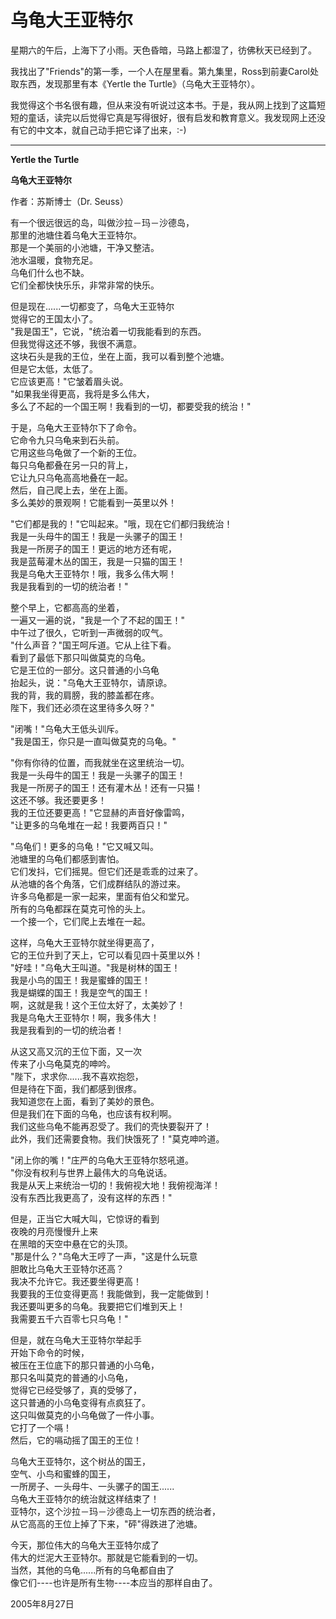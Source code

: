 # 乌龟大王亚特尔

星期六的午后，上海下了小雨。天色昏暗，马路上都湿了，彷佛秋天已经到了。

我找出了"Friends"的第一季，一个人在屋里看。第九集里，Ross到前妻Carol处取东西，发现那里有本《Yertle the Turtle》（乌龟大王亚特尔）。

我觉得这个书名很有趣，但从来没有听说过这本书。于是，我从网上找到了这篇短短的童话，读完以后觉得它真是写得很好，很有启发和教育意义。我发现网上还没有它的中文本，就自己动手把它译了出来，:-)

---

**Yertle the Turtle**

**乌龟大王亚特尔**

作者：苏斯博士（Dr. Seuss）


有一个很远很远的岛，叫做沙拉－玛－沙德岛，  
那里的池塘住着乌龟大王亚特尔。  
那是一个美丽的小池塘，干净又整洁。  
池水温暖，食物充足。  
乌龟们什么也不缺。  
它们全都快快乐乐，非常非常的快乐。

但是现在......一切都变了，乌龟大王亚特尔  
觉得它的王国太小了。  
"我是国王"，它说，"统治着一切我能看到的东西。  
但我觉得这还不够，我很不满意。  
这块石头是我的王位，坐在上面，我可以看到整个池塘。  
但是它太低，太低了。  
它应该更高！"它皱着眉头说。  
"如果我坐得更高，我将是多么伟大，  
多么了不起的一个国王啊！我看到的一切，都要受我的统治！"

于是，乌龟大王亚特尔下了命令。  
它命令九只乌龟来到石头前。  
它用这些乌龟做了一个新的王位。  
每只乌龟都叠在另一只的背上，  
它让九只乌龟高高地叠在一起。  
然后，自己爬上去，坐在上面。  
多么美妙的景观啊！它能看到一英里以外！

"它们都是我的！"它叫起来。"哦，现在它们都归我统治！  
我是一头母牛的国王！我是一头骡子的国王！  
我是一所房子的国王！更远的地方还有呢，  
我是蓝莓灌木丛的国王，我是一只猫的国王！  
我是乌龟大王亚特尔！哦，我多么伟大啊！  
我是我看到的一切的统治者！"

整个早上，它都高高的坐着，  
一遍又一遍的说，"我是一个了不起的国王！"  
中午过了很久，它听到一声微弱的叹气。  
"什么声音？"国王呵斥道。它从上往下看。  
看到了最低下那只叫做莫克的乌龟。  
它是王位的一部分。这只普通的小乌龟  
抬起头，说："乌龟大王亚特尔，请原谅。  
我的背，我的肩膀，我的膝盖都在疼。  
陛下，我们还必须在这里待多久呀？"

"闭嘴！"乌龟大王低头训斥。  
"我是国王，你只是一直叫做莫克的乌龟。"

"你有你待的位置，而我就坐在这里统治一切。  
我是一头母牛的国王！我是一头骡子的国王！  
我是一所房子的国王！还有灌木丛！还有一只猫！  
这还不够。我还要更多！  
我的王位还要更高！"它显赫的声音好像雷鸣，  
"让更多的乌龟堆在一起！我要两百只！"

"乌龟们！更多的乌龟！"它又喊又叫。  
池塘里的乌龟们都感到害怕。  
它们发抖，它们摇晃。但它们还是乖乖的过来了。  
从池塘的各个角落，它们成群结队的游过来。  
许多乌龟都是一家一起来，里面有伯父和堂兄。  
所有的乌龟都踩在莫克可怜的头上。  
一个接一个，它们爬上去堆在一起。

这样，乌龟大王亚特尔就坐得更高了，  
它的王位升到了天上，它可以看见四十英里以外！  
"好哇！"乌龟大王叫道。"我是树林的国王！  
我是小鸟的国王！我是蜜蜂的国王！  
我是蝴蝶的国王！我是空气的国王！  
啊，这就是我！这个王位太好了，太美妙了！  
我是乌龟大王亚特尔！啊，我多伟大！  
我是我看到的一切的统治者！

从这又高又沉的王位下面，又一次  
传来了小乌龟莫克的呻吟。  
"陛下，求求你......我不喜欢抱怨，  
但是待在下面，我们都感到很疼。  
我知道您在上面，看到了美妙的景色。  
但是我们在下面的乌龟，也应该有权利啊。  
我们这些乌龟不能再忍受了。我们的壳快要裂开了！  
此外，我们还需要食物。我们快饿死了！"莫克呻吟道。

"闭上你的嘴！"庄严的乌龟大王亚特尔怒吼道。  
"你没有权利与世界上最伟大的乌龟说话。  
我是从天上来统治一切的！我俯视大地！我俯视海洋！  
没有东西比我更高了，没有这样的东西！"

但是，正当它大喊大叫，它惊讶的看到  
夜晚的月亮慢慢升上来  
在黑暗的天空中悬在它的头顶。  
"那是什么？"乌龟大王哼了一声，"这是什么玩意  
胆敢比乌龟大王亚特尔还高？  
我决不允许它。我还要坐得更高！  
我要我的王位变得更高！我能做到，我一定能做到！  
我还要叫更多的乌龟。我要把它们堆到天上！  
我需要五千六百零七只乌龟！"

但是，就在乌龟大王亚特尔举起手  
开始下命令的时候，  
被压在王位底下的那只普通的小乌龟，  
那只名叫莫克的普通的小乌龟，  
觉得它已经受够了，真的受够了，  
这只普通的小乌龟变得有点疯狂了。  
这只叫做莫克的小乌龟做了一件小事。  
它打了一个嗝！  
然后，它的嗝动摇了国王的王位！

乌龟大王亚特尔，这个树丛的国王，  
空气、小鸟和蜜蜂的国王，  
一所房子、一头母牛、一头骡子的国王......  
乌龟大王亚特尔的统治就这样结束了！  
亚特尔，这个沙拉－玛－沙德岛上一切东西的统治者，  
从它高高的王位上掉了下来，"砰"得跌进了池塘。  

今天，那位伟大的乌龟大王亚特尔成了  
伟大的烂泥大王亚特尔。那就是它能看到的一切。  
当然，其他的乌龟......所有的乌龟都自由了  
像它们----也许是所有生物----本应当的那样自由了。

2005年8月27日
